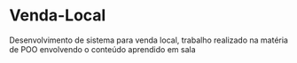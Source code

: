 # Venda-Local
Desenvolvimento de sistema para venda local, trabalho realizado na matéria de POO envolvendo o conteúdo aprendido em sala
